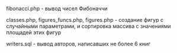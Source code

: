fibonacci.php - вывод чисел Фибоначчи

classes.php, figures_funcs.php, figures.php - создание  фигур  с случайными параметрами, и сортировка массива с значениями площадей этих фигур

writers.sql - вывод авторов, написавших не более 6 книг
